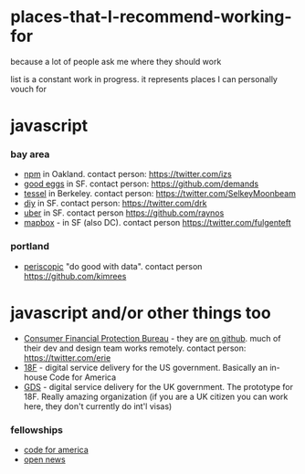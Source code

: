 # places-that-I-recommend-working-for

because a lot of people ask me where they should work

list is a constant work in progress. it represents places I can personally vouch for

# javascript

### bay area

- [npm](https://www.npmjs.org/) in Oakland. contact person: https://twitter.com/izs
- [good eggs](https://www.goodeggs.com) in SF. contact person: https://github.com/demands
- [tessel](https://tessel.io/) in Berkeley. contact person: https://twitter.com/SelkeyMoonbeam
- [diy](https://diy.org/) in SF. contact person: https://twitter.com/drk
- [uber](https://www.uber.com/) in SF. contact person https://github.com/raynos
- [mapbox](https://www.mapbox.com/) - in SF (also DC). contact person https://twitter.com/fulgenteft

### portland

- [periscopic](http://www.periscopic.com/) "do good with data". contact person https://github.com/kimrees

# javascript and/or other things too

- [Consumer Financial Protection Bureau](http://www.consumerfinance.gov/) - they are [on github](https://github.com/cfpb). much of their dev and design team works remotely. contact person: https://twitter.com/erie
- [18F](https://18f.gsa.gov/) - digital service delivery for the US government. Basically an in-house Code for America
- [GDS](https://gds.blog.gov.uk/) - digital service delivery for the UK government. The prototype for 18F. Really amazing organization (if you are a UK citizen you can work here, they don't currently do int'l visas)

### fellowships

- [code for america](http://codeforamerica.org/)
- [open news](http://opennews.org/fellowships/)
